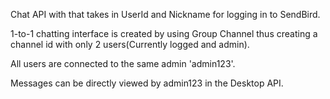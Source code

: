 Chat API with that takes in UserId and Nickname for logging in to SendBird.

1-to-1 chatting interface is created by using Group Channel thus creating a channel id with only 2 users(Currently logged and admin).

All users are connected to the same admin 'admin123'.

Messages can be directly viewed by admin123 in the Desktop API.